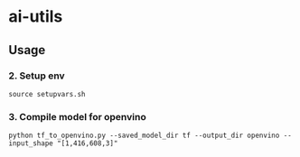 # ai-utils
## Usage
### 2. Setup env
`source setupvars.sh`
### 3. Compile model for openvino
`python tf_to_openvino.py --saved_model_dir tf --output_dir openvino --input_shape "[1,416,608,3]"`
